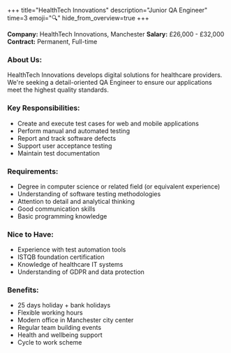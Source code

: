 +++
title="HealthTech Innovations"
description="Junior QA Engineer"
time=3
emoji="🔍"
hide_from_overview=true
+++

**Company:** HealthTech Innovations, Manchester
**Salary:** £26,000 - £32,000
**Contract:** Permanent, Full-time

### About Us:

HealthTech Innovations develops digital solutions for healthcare providers. We're seeking a detail-oriented QA Engineer to ensure our applications meet the highest quality standards.

### Key Responsibilities:

- Create and execute test cases for web and mobile applications
- Perform manual and automated testing
- Report and track software defects
- Support user acceptance testing
- Maintain test documentation

### Requirements:

- Degree in computer science or related field (or equivalent experience)
- Understanding of software testing methodologies
- Attention to detail and analytical thinking
- Good communication skills
- Basic programming knowledge

### Nice to Have:

- Experience with test automation tools
- ISTQB foundation certification
- Knowledge of healthcare IT systems
- Understanding of GDPR and data protection

### Benefits:

- 25 days holiday + bank holidays
- Flexible working hours
- Modern office in Manchester city center
- Regular team building events
- Health and wellbeing support
- Cycle to work scheme

